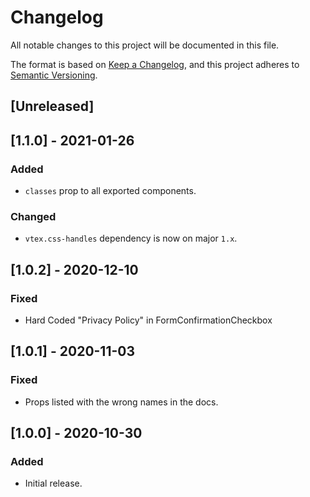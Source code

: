 # Changelog

All notable changes to this project will be documented in this file.

The format is based on [Keep a Changelog](https://keepachangelog.com/en/1.0.0/),
and this project adheres to [Semantic Versioning](https://semver.org/spec/v2.0.0.html).

## [Unreleased]

## [1.1.0] - 2021-01-26
### Added
- `classes` prop to all exported components.

### Changed
- `vtex.css-handles` dependency is now on major `1.x`.

## [1.0.2] - 2020-12-10

### Fixed
- Hard Coded "Privacy Policy" in FormConfirmationCheckbox

## [1.0.1] - 2020-11-03
### Fixed
- Props listed with the wrong names in the docs.

## [1.0.0] - 2020-10-30
### Added
- Initial release.
